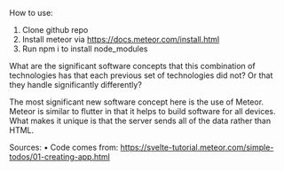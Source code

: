 How to use:

1. Clone github repo
2. Install meteor via https://docs.meteor.com/install.html
3. Run npm i to install node_modules

What are the significant software concepts that this combination of technologies has that each previous set of technologies did not? Or that they handle significantly differently?

The most significant new software concept here is the use of Meteor. Meteor is similar to flutter in that it helps to build software for all devices. What makes it unique is that the server sends all of the data rather than HTML.

Sources:
• Code comes from: https://svelte-tutorial.meteor.com/simple-todos/01-creating-app.html

